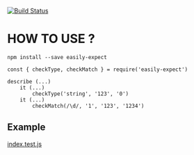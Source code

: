 [![Build Status](https://travis-ci.org/KSH-code/easily-expect.svg?branch=master)](https://travis-ci.org/KSH-code/easily-expect)

# HOW TO USE ?
```
npm install --save easily-expect
```
```
const { checkType, checkMatch } = require('easily-expect')

describe (...)
    it (...)
        checkType('string', '123', '0')
    it (...)
        checkMatch(/\d/, '1', '123', '1234')
```
## Example
[index.test.js](test/index.test.js)